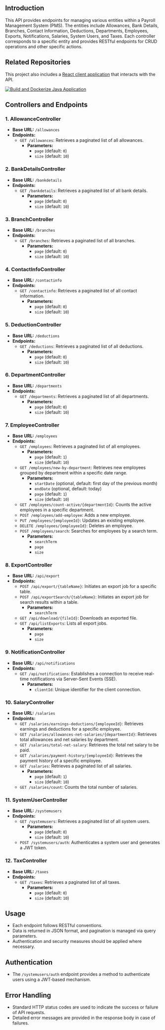 ## Introduction

This API provides endpoints for managing various entities within a Payroll Management System (PMS). The entities include Allowances, Bank Details, Branches, Contact Information, Deductions, Departments, Employees, Exports, Notifications, Salaries, System Users, and Taxes. Each controller corresponds to a specific entity and provides RESTful endpoints for CRUD operations and other specific actions.

## Related Repositories

This project also includes a [React client application](https://github.com/Olooce/MWM_PMS_WEbReactUI) that interacts with the API.

[![Build and Dockerize Java Application](https://github.com/Olooce/MWM_PMS_SpringBootAPI/actions/workflows/maven.yml/badge.svg)](https://github.com/Olooce/MWM_PMS_SpringBootAPI/actions/workflows/maven.yml)


## Controllers and Endpoints

### 1. **AllowanceController**
- **Base URL:** `/allowances`
- **Endpoints:**
  - `GET /allowances`: Retrieves a paginated list of all allowances.
    - **Parameters:**
      - `page` (default: `0`)
      - `size` (default: `10`)

### 2. **BankDetailsController**
- **Base URL:** `/bankdetails`
- **Endpoints:**
  - `GET /bankdetails`: Retrieves a paginated list of all bank details.
    - **Parameters:**
      - `page` (default: `0`)
      - `size` (default: `10`)

### 3. **BranchController**
- **Base URL:** `/branches`
- **Endpoints:**
  - `GET /branches`: Retrieves a paginated list of all branches.
    - **Parameters:**
      - `page` (default: `0`)
      - `size` (default: `10`)

### 4. **ContactInfoController**
- **Base URL:** `/contactinfo`
- **Endpoints:**
  - `GET /contactinfo`: Retrieves a paginated list of all contact information.
    - **Parameters:**
      - `page` (default: `0`)
      - `size` (default: `10`)

### 5. **DeductionController**
- **Base URL:** `/deductions`
- **Endpoints:**
  - `GET /deductions`: Retrieves a paginated list of all deductions.
    - **Parameters:**
      - `page` (default: `0`)
      - `size` (default: `10`)

### 6. **DepartmentController**
- **Base URL:** `/departments`
- **Endpoints:**
  - `GET /departments`: Retrieves a paginated list of all departments.
    - **Parameters:**
      - `page` (default: `0`)
      - `size` (default: `10`)

### 7. **EmployeeController**
- **Base URL:** `/employees`
- **Endpoints:**
  - `GET /employees`: Retrieves a paginated list of all employees.
    - **Parameters:**
      - `page` (default: `1`)
      - `size` (default: `10`)
  - `GET /employees/new-by-department`: Retrieves new employees grouped by department within a specific date range.
    - **Parameters:**
      - `startDate` (optional, default: first day of the previous month)
      - `endDate` (optional, default: today)
      - `page` (default: `1`)
      - `size` (default: `10`)
  - `GET /employees/count-active/{departmentId}`: Counts the active employees in a specific department.
  - `POST /employees/add-employee`: Adds a new employee.
  - `PUT /employees/{employeeId}`: Updates an existing employee.
  - `DELETE /employees/{employeeId}`: Deletes an employee.
  - `POST /employees/search`: Searches for employees by a search term.
    - **Parameters:**
      - `searchTerm`
      - `page`
      - `size`

### 8. **ExportController**
- **Base URL:** `/api/export`
- **Endpoints:**
  - `POST /api/export/{tableName}`: Initiates an export job for a specific table.
  - `POST /api/exportSearch/{tableName}`: Initiates an export job for search results within a table.
    - **Parameters:**
      - `searchTerm`
  - `GET /api/download/{fileId}`: Downloads an exported file.
  - `GET /api/listExports`: Lists all export jobs.
    - **Parameters:**
      - `page`
      - `size`

### 9. **NotificationController**
- **Base URL:** `/api/notifications`
- **Endpoints:**
  - `GET /api/notifications`: Establishes a connection to receive real-time notifications via Server-Sent Events (SSE).
    - **Parameters:**
      - `clientId`: Unique identifier for the client connection.

### 10. **SalaryController**
- **Base URL:** `/salaries`
- **Endpoints:**
  - `GET /salaries/earnings-deductions/{employeeId}`: Retrieves earnings and deductions for a specific employee.
  - `GET /salaries/allowances-net-salaries/{departmentId}`: Retrieves total allowances and net salaries by department.
  - `GET /salaries/total-net-salary`: Retrieves the total net salary to be paid.
  - `GET /salaries/payment-history/{employeeId}`: Retrieves the payment history of a specific employee.
  - `GET /salaries`: Retrieves a paginated list of all salaries.
    - **Parameters:**
      - `page` (default: `1`)
      - `size` (default: `10`)
  - `GET /salaries/count`: Counts the total number of salaries.

### 11. **SystemUserController**
- **Base URL:** `/systemusers`
- **Endpoints:**
  - `GET /systemusers`: Retrieves a paginated list of all system users.
    - **Parameters:**
      - `page` (default: `0`)
      - `size` (default: `10`)
  - `POST /systemusers/auth`: Authenticates a system user and generates a JWT token.

### 12. **TaxController**
- **Base URL:** `/taxes`
- **Endpoints:**
  - `GET /taxes`: Retrieves a paginated list of all taxes.
    - **Parameters:**
      - `page` (default: `0`)
      - `size` (default: `10`)

## Usage

- Each endpoint follows RESTful conventions.
- Data is returned in JSON format, and pagination is managed via query parameters.
- Authentication and security measures should be applied where necessary.

## Authentication

- The `/systemusers/auth` endpoint provides a method to authenticate users using a JWT-based mechanism.

## Error Handling

- Standard HTTP status codes are used to indicate the success or failure of API requests.
- Detailed error messages are provided in the response body in case of failures.
